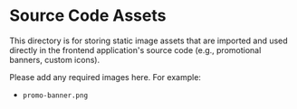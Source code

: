 # Source Code Assets

This directory is for storing static image assets that are imported and used directly in the frontend application's source code (e.g., promotional banners, custom icons).

Please add any required images here. For example:

- `promo-banner.png`
